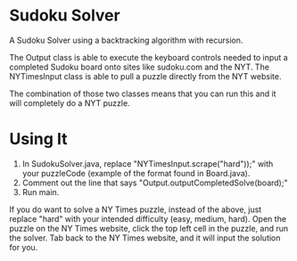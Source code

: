 # Sudoku Solver
A Sudoku Solver using a backtracking algorithm with recursion.

The Output class is able to execute the keyboard controls needed to input a completed Sudoku board onto sites like sudoku.com and the NYT.
The NYTimesInput class is able to pull a puzzle directly from the NYT website.

The combination of those two classes means that you can run this and it will completely do a NYT puzzle.

# Using It
  1. In SudokuSolver.java, replace "NYTimesInput.scrape("hard"));" with your puzzleCode (example of the format found in Board.java).
  2. Comment out the line that says "Output.outputCompletedSolve(board);"
  3. Run main.

If you do want to solve a NY Times puzzle, instead of the above, just replace "hard" with your intended difficulty (easy, medium, hard).  Open the puzzle on the NY Times website, click the top left cell in the puzzle, and run the solver.  Tab back to the NY Times website, and it will input the solution for you.
